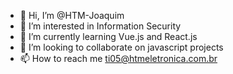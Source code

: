 - 👋 Hi, I’m @HTM-Joaquim
- 👀 I’m interested in Information Security
- 🌱 I’m currently learning Vue.js and React.js
- 💞️ I’m looking to collaborate on javascript projects
- 📫 How to reach me ti05@htmeletronica.com.br

<!---
HTM-Joaquim/HTM-Joaquim is a ✨ special ✨ repository because its `README.md` (this file) appears on your GitHub profile.
You can click the Preview link to take a look at your changes.
--->
